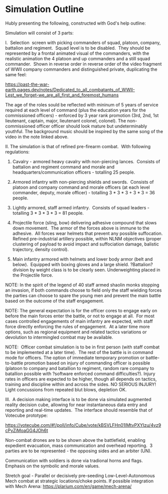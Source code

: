 # Simulation Outline

Hubly presenting the following, constructed with God's help outline:

Simulation will consist of 3 parts:

I.  Selection  screen with picking commanders of squad, platoon, company, battalion and regiment.  Squad level is to be disabled.  They should be represented by a frontal animated visual of the commanders, with the realistic animation the 4 platoon and up commanders and a still squad commander.  Shown in reverse order in reverse order of the video fragment of WWII company commanders and distinguished private, duplicating the same feel:

https://past-the-war-earth.pages.dev/notes/Dedicated_to_all_combatants_of_WWII-Lest_we_forget-we_are_all_first_and_foremost_humans

The age of the roles sould be reflected with mininum of 5 years of service required at each level of command (plus the education years for the commissioned officers) - enforced by 3 year rank promotion (3rd, 2nd, 1st lieutenant, captain, major, lieutenant colonel, colonel).  The non-commissioned officer officer should look mature but undeterminably youthful. The background music should be inspired by the same song of the video in the note linked above.

II. The simulation is that of refined pre-firearm combat.  With following regulations:

1) Cavalry - armored heavy cavalry with non-piercing lances.  Consists of battalion and regiment command and morale and headquarters/communication officers - totalling 25 people.

2) Armored infantry with non-piercing shields and swords.  Consists of platoon and company command and morale officers (at each level commander, deputy, morale officer) - totalling 3 * 3 * 3 + 3 * 3 = 36 people.

3) Lightly armored, staff armed infantry.  Consists of squad leaders - totalling 3 * 3 * 3 * 3 = 81 people.

4) Projectile force (sling, bow) delivering adhesive compound that slows down movement.  The armor of the forces above is immune to the adhesive.  All forces wear helmets that prevent any possible suffocation.  Refined pre-industrial artillery possible, within NLNM objectives (proper clustering of payload to avoid impact and suffociation damage, balistic trajectory, density control).

5) Main infantry armored with helmets and lower body armor (belt and below).  Equipped with boxing gloves and a large shield.  ?Battalion? division by weight class is to be clearly seen.  Underweighting placed in the Projectile force.

NOTE: In the spirit of the legend of 40 staff armed shaolin monks stopping an invasion, if both commands choose to field only the staff wielding forces the parties can choose to spare the young men and prevent the main battle based on the outcome of the staff engagement.

NOTE: The general expectation is for the officer cores to engage early on before the main forces enter the battle, or not to engage at all.  For most cases controlled engagements of main infantry are expected, with staff force directly enforcing the rules of engagement.  At a later time more options, such as regional equipment and related tactics variations or devolution to intermingled combat may be available.

NOTE:  Officer combat simulation is to be in first person (with staff combat to be implemented at a later time).  The rest of the battle is in command mode for officers.  The option of immediate temporary promotion or battle-to-battle promotion based on injury of commanding officer is possible (platoon to company and batallion to regiment, random rare company to batallion possible with ?software enforced command difficulties?).  Injury rates in officers are expected to be higher, though all depends on tactics, training and discipline within and across the sides. NO SERIOUS INJURY! Light concussions from repeated blut blows, depletion OK.

III.  A decision making interface is to be done via simulated augmented reality decision cube, allowing for near instantaneous data entry and reporting and real-time updates.  The interface should resemble that of Votecube prototype:

https://votecube.com/#!/poll/info/Cube/vote/kBSVLFHn01lMtvPXYIzu/4vz9cPyZiMoaGG4JOh6t

Non-combat drones are to be shown above the battlefield, enabling expedient evacuation, mass communication and overhead reporting.  3 parties are to be represented - the opposing sides and an arbiter (UN).

Communication with soldiers is done via tradional horns and flags.  Emphasis on the symbolic and morale values.

Stretch goal - Parallel or decisively pre-seeding Low-Level-Autonomous Mech combat at strategic locations/choke points.  If possible integration with Mech Arena: https://plarium.com/en/game/mech-arena/
